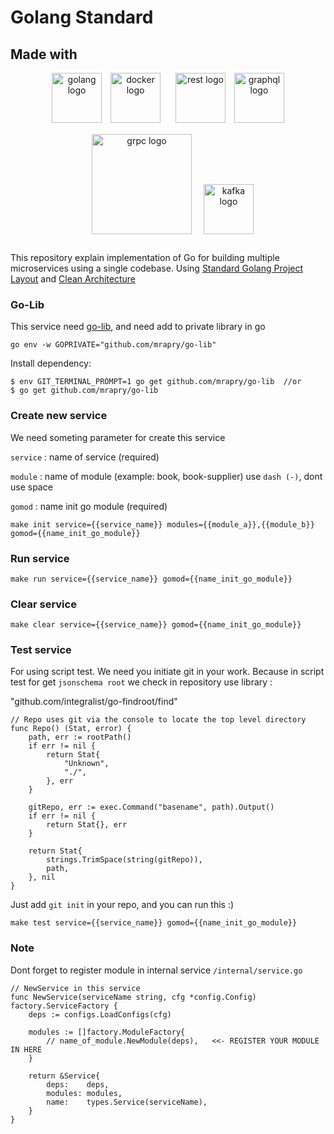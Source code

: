 # Golang Standard

## Made with
<p align="center">
  <img src="https://storage.googleapis.com/agungdp/static/logo/golang.png" width="80" alt="golang logo" />
  <img src="https://storage.googleapis.com/agungdp/static/logo/docker.png" width="80" hspace="10" alt="docker logo" />
  <img src="https://storage.googleapis.com/agungdp/static/logo/rest.png" width="80" hspace="10" alt="rest logo" />
  <img src="https://storage.googleapis.com/agungdp/static/logo/graphql.png" width="80" alt="graphql logo" />
  <img src="https://storage.googleapis.com/agungdp/static/logo/grpc.png" width="160" hspace="15" vspace="15" alt="grpc logo" />
  <img src="https://storage.googleapis.com/agungdp/static/logo/kafka.png" height="80" alt="kafka logo" />
</p>

This repository explain implementation of Go for building multiple microservices using a single codebase. Using [Standard Golang Project Layout](https://github.com/golang-standards/project-layout) and [Clean Architecture](https://blog.cleancoder.com/uncle-bob/2012/08/13/the-clean-architecture.html)


### Go-Lib
This service need [go-lib](https://github.com/mrapry/go-lib), and need add to private library in go
```
go env -w GOPRIVATE="github.com/mrapry/go-lib"
```

Install dependency:
```
$ env GIT_TERMINAL_PROMPT=1 go get github.com/mrapry/go-lib  //or
$ go get github.com/mrapry/go-lib
```
### Create new service
We need someting parameter for create this service

`service` : name of service (required)

`module` : name of module (example: book, book-supplier) use `dash (-)`, dont use space

`gomod` : name init go module (required)
```
make init service={{service_name}} modules={{module_a}},{{module_b}} gomod={{name_init_go_module}}
```

### Run service
```
make run service={{service_name}} gomod={{name_init_go_module}}
```

### Clear service
```
make clear service={{service_name}} gomod={{name_init_go_module}}
```

### Test service
For using script test. We need you initiate git in your work. Because in script test for get `jsonschema root` we check in repository use library :

"github.com/integralist/go-findroot/find"
```
// Repo uses git via the console to locate the top level directory
func Repo() (Stat, error) {
	path, err := rootPath()
	if err != nil {
		return Stat{
			"Unknown",
			"./",
		}, err
	}

	gitRepo, err := exec.Command("basename", path).Output()
	if err != nil {
		return Stat{}, err
	}

	return Stat{
		strings.TrimSpace(string(gitRepo)),
		path,
	}, nil
}
```

Just add `git init` in your repo, and you can run this :)

```
make test service={{service_name}} gomod={{name_init_go_module}}
```

### Note 
Dont forget to register module in internal service `/internal/service.go`
```
// NewService in this service
func NewService(serviceName string, cfg *config.Config) factory.ServiceFactory {
	deps := configs.LoadConfigs(cfg)

	modules := []factory.ModuleFactory{
		// name_of_module.NewModule(deps),   <<- REGISTER YOUR MODULE IN HERE
	}

	return &Service{
		deps:    deps,
		modules: modules,
		name:    types.Service(serviceName),
	}
}
```
